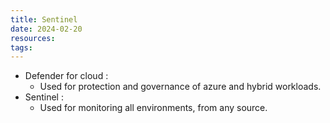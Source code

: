 ```yaml
---
title: Sentinel
date: 2024-02-20
resources: 
tags:
---
```


- Defender for cloud :
	- Used for protection and governance of azure and hybrid workloads.
- Sentinel :
	- Used for monitoring all environments, from any source.